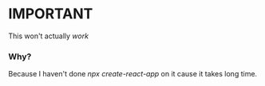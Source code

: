 # IMPORTANT
This won't actually *work*
### Why?
Because I haven't done *npx create-react-app* on it cause it takes long time.